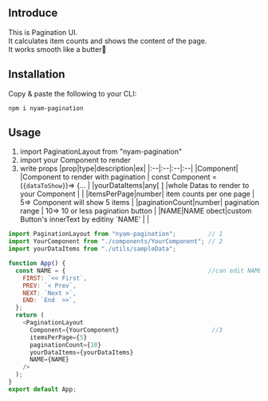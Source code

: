 ## Introduce
This is Pagination UI.  
It calculates item counts and shows the content of the page.  
It works smooth like a butter🥞

## Installation
Copy & paste the following to your CLI:
```
npm i nyam-pagination
```
## Usage

1. import PaginationLayout from "nyam-pagination"
2. import your Component to render 
3. write props
   |prop|type|description|ex|
   |:--|:--|:--|:--|
   |Component| |Component to render with pagination | const Component = (`{dataToShow}`)=> {... |
   |yourDataItems|any[ ]  |whole Datas to render to your Component   |  |
   |itemsPerPage|number| item counts per one page   | 5=> Component will show 5 items |
   |paginationCount|number| pagination range   | 10=> 10 or less pagination button |
   |NAME|NAME obect|custom Button's innerText by editiny `NAME'  |  |



```js
import PaginationLayout from "nyam-pagination";         // 1
import YourComponent from "./components/YourComponent"; // 2
import yourDataItems from "./utils/sampleData";        

function App() {
  const NAME = {                                        //can edit NAME
    FIRST: `<< First`,
    PREV: `< Prev`,
    NEXT: `Next >`,
    END: `End  >>`,
  };
  return (
    <PaginationLayout
      Component={YourComponent}                          //3
      itemsPerPage={5}
      paginationCount={10}
      yourDataItems={yourDataItems}
      NAME={NAME}
    />
  );
}
export default App;

```
